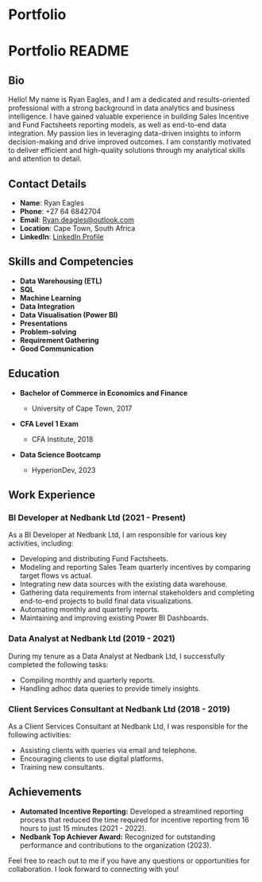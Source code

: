 # Portfolio
# Portfolio README

## Bio
Hello! My name is Ryan Eagles, and I am a dedicated and results-oriented professional with a strong background in data analytics and business intelligence. I have gained valuable experience in building Sales Incentive and Fund Factsheets reporting models, as well as end-to-end data integration. My passion lies in leveraging data-driven insights to inform decision-making and drive improved outcomes. I am constantly motivated to deliver efficient and high-quality solutions through my analytical skills and attention to detail.

## Contact Details
- **Name**: Ryan Eagles
- **Phone**: +27 64 6842704
- **Email**: Ryan.deagles@outlook.com
- **Location**: Cape Town, South Africa
- **LinkedIn**: [LinkedIn Profile](https://www.linkedin.com/in/ryan-eagles-159876120/)

## Skills and Competencies
- **Data Warehousing (ETL)**
- **SQL**
- **Machine Learning**
- **Data Integration**
- **Data Visualisation (Power BI)**
- **Presentations**
- **Problem-solving**
- **Requirement Gathering**
- **Good Communication**

## Education
- **Bachelor of Commerce in Economics and Finance**
  - University of Cape Town, 2017

- **CFA Level 1 Exam**
  - CFA Institute, 2018

- **Data Science Bootcamp**
  - HyperionDev, 2023

## Work Experience

### BI Developer at Nedbank Ltd (2021 - Present)
As a BI Developer at Nedbank Ltd, I am responsible for various key activities, including:

- Developing and distributing Fund Factsheets.
- Modeling and reporting Sales Team quarterly incentives by comparing target flows vs actual.
- Integrating new data sources with the existing data warehouse.
- Gathering data requirements from internal stakeholders and completing end-to-end projects to build final data visualizations.
- Automating monthly and quarterly reports.
- Maintaining and improving existing Power BI Dashboards.

### Data Analyst at Nedbank Ltd (2019 - 2021)
During my tenure as a Data Analyst at Nedbank Ltd, I successfully completed the following tasks:

- Compiling monthly and quarterly reports.
- Handling adhoc data queries to provide timely insights.

### Client Services Consultant at Nedbank Ltd (2018 - 2019)
As a Client Services Consultant at Nedbank Ltd, I was responsible for the following activities:

- Assisting clients with queries via email and telephone.
- Encouraging clients to use digital platforms.
- Training new consultants.

## Achievements
- **Automated Incentive Reporting:** Developed a streamlined reporting process that reduced the time required for incentive reporting from 16 hours to just 15 minutes (2021 - 2022).
- **Nedbank Top Achiever Award:** Recognized for outstanding performance and contributions to the organization (2023).

Feel free to reach out to me if you have any questions or opportunities for collaboration. I look forward to connecting with you!
